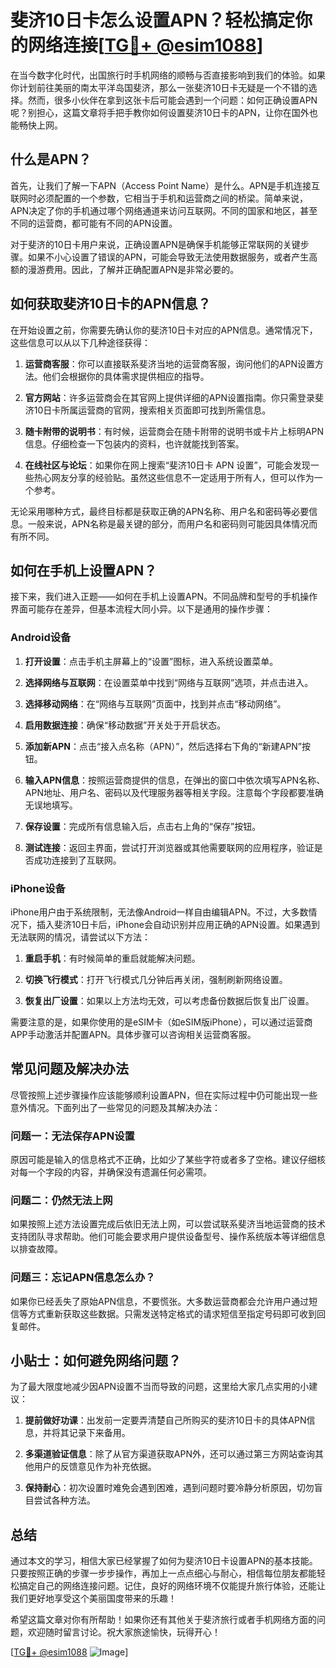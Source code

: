 # 斐济10日卡怎么设置APN？轻松搞定你的网络连接[[TG💪+ @esim1088](https://t.me/s/esim1088)]

在当今数字化时代，出国旅行时手机网络的顺畅与否直接影响到我们的体验。如果你计划前往美丽的南太平洋岛国斐济，那么一张斐济10日卡无疑是一个不错的选择。然而，很多小伙伴在拿到这张卡后可能会遇到一个问题：如何正确设置APN呢？别担心，这篇文章将手把手教你如何设置斐济10日卡的APN，让你在国外也能畅快上网。

## 什么是APN？

首先，让我们了解一下APN（Access Point Name）是什么。APN是手机连接互联网时必须配置的一个参数，它相当于手机和运营商之间的桥梁。简单来说，APN决定了你的手机通过哪个网络通道来访问互联网。不同的国家和地区，甚至不同的运营商，都可能有不同的APN设置。

对于斐济的10日卡用户来说，正确设置APN是确保手机能够正常联网的关键步骤。如果不小心设置了错误的APN，可能会导致无法使用数据服务，或者产生高额的漫游费用。因此，了解并正确配置APN是非常必要的。

## 如何获取斐济10日卡的APN信息？

在开始设置之前，你需要先确认你的斐济10日卡对应的APN信息。通常情况下，这些信息可以从以下几种途径获得：

1. **运营商客服**：你可以直接联系斐济当地的运营商客服，询问他们的APN设置方法。他们会根据你的具体需求提供相应的指导。
   
2. **官方网站**：许多运营商会在其官网上提供详细的APN设置指南。你只需登录斐济10日卡所属运营商的官网，搜索相关页面即可找到所需信息。

3. **随卡附带的说明书**：有时候，运营商会在随卡附带的说明书或卡片上标明APN信息。仔细检查一下包装内的资料，也许就能找到答案。

4. **在线社区与论坛**：如果你在网上搜索“斐济10日卡 APN 设置”，可能会发现一些热心网友分享的经验贴。虽然这些信息不一定适用于所有人，但可以作为一个参考。

无论采用哪种方式，最终目标都是获取正确的APN名称、用户名和密码等必要信息。一般来说，APN名称是最关键的部分，而用户名和密码则可能因具体情况而有所不同。

## 如何在手机上设置APN？

接下来，我们进入正题——如何在手机上设置APN。不同品牌和型号的手机操作界面可能存在差异，但基本流程大同小异。以下是通用的操作步骤：

### Android设备

1. **打开设置**：点击手机主屏幕上的“设置”图标，进入系统设置菜单。

2. **选择网络与互联网**：在设置菜单中找到“网络与互联网”选项，并点击进入。

3. **选择移动网络**：在“网络与互联网”页面中，找到并点击“移动网络”。

4. **启用数据连接**：确保“移动数据”开关处于开启状态。

5. **添加新APN**：点击“接入点名称（APN）”，然后选择右下角的“新建APN”按钮。

6. **输入APN信息**：按照运营商提供的信息，在弹出的窗口中依次填写APN名称、APN地址、用户名、密码以及代理服务器等相关字段。注意每个字段都要准确无误地填写。

7. **保存设置**：完成所有信息输入后，点击右上角的“保存”按钮。

8. **测试连接**：返回主界面，尝试打开浏览器或其他需要联网的应用程序，验证是否成功连接到了互联网。

### iPhone设备

iPhone用户由于系统限制，无法像Android一样自由编辑APN。不过，大多数情况下，插入斐济10日卡后，iPhone会自动识别并应用正确的APN设置。如果遇到无法联网的情况，请尝试以下方法：

1. **重启手机**：有时候简单的重启就能解决问题。

2. **切换飞行模式**：打开飞行模式几分钟后再关闭，强制刷新网络设置。

3. **恢复出厂设置**：如果以上方法均无效，可以考虑备份数据后恢复出厂设置。

需要注意的是，如果你使用的是eSIM卡（如eSIM版iPhone），可以通过运营商APP手动激活并配置APN。具体步骤可以咨询相关运营商客服。

## 常见问题及解决办法

尽管按照上述步骤操作应该能够顺利设置APN，但在实际过程中仍可能出现一些意外情况。下面列出了一些常见的问题及其解决办法：

### 问题一：无法保存APN设置

原因可能是输入的信息格式不正确，比如少了某些字符或者多了空格。建议仔细核对每一个字段的内容，并确保没有遗漏任何必需项。

### 问题二：仍然无法上网

如果按照上述方法设置完成后依旧无法上网，可以尝试联系斐济当地运营商的技术支持团队寻求帮助。他们可能会要求用户提供设备型号、操作系统版本等详细信息以排查故障。

### 问题三：忘记APN信息怎么办？

如果你已经丢失了原始APN信息，不要慌张。大多数运营商都会允许用户通过短信等方式重新获取这些数据。只需发送特定格式的请求短信至指定号码即可收到回复邮件。

## 小贴士：如何避免网络问题？

为了最大限度地减少因APN设置不当而导致的问题，这里给大家几点实用的小建议：

1. **提前做好功课**：出发前一定要弄清楚自己所购买的斐济10日卡的具体APN信息，并将其记录下来备用。

2. **多渠道验证信息**：除了从官方渠道获取APN外，还可以通过第三方网站查询其他用户的反馈意见作为补充依据。

3. **保持耐心**：初次设置时难免会遇到困难，遇到问题时要冷静分析原因，切勿盲目尝试各种方法。

## 总结

通过本文的学习，相信大家已经掌握了如何为斐济10日卡设置APN的基本技能。只要按照正确的步骤一步步操作，再加上一点点细心与耐心，相信每位朋友都能轻松搞定自己的网络连接问题。记住，良好的网络环境不仅能提升旅行体验，还能让我们更好地享受这个美丽国度带来的乐趣！

希望这篇文章对你有所帮助！如果你还有其他关于斐济旅行或者手机网络方面的问题，欢迎随时留言讨论。祝大家旅途愉快，玩得开心！

[[TG💪+ @esim1088](https://t.me/s/esim1088) ![Image](https://i.postimg.cc/4NQfJmqS/Snipaste-2025-05-13-00-14-12.png)]